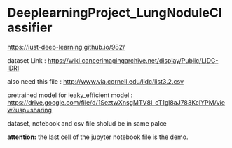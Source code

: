 # DeeplearningProject_LungNoduleClassifier
  https://iust-deep-learning.github.io/982/



dataset Link : https://wiki.cancerimagingarchive.net/display/Public/LIDC-IDRI



also need this file : http://www.via.cornell.edu/lidc/list3.2.csv



pretrained model for leaky_efficient model : https://drive.google.com/file/d/1SeztwXnsgMTV8I_cT1gl8aJ783KcIYPM/view?usp=sharing


dataset, notebook and csv file sholud be in same palce

**attention:** the last cell of the jupyter notebook file is the demo. 

